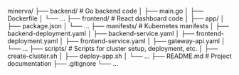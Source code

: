 minerva/
├── backend/           # Go backend code
│   ├── main.go
│   ├── Dockerfile
│   └── ...
├── frontend/          # React dashboard code
│   ├── app/
│   ├── package.json
│   └── ...
├── manifests/         # Kubernetes manifests
│   ├── backend-deployment.yaml
│   ├── backend-service.yaml
│   ├── frontend-deployment.yaml
│   ├── frontend-service.yaml
│   ├── gateway-api.yaml
│   └── ...
├── scripts/           # Scripts for cluster setup, deployment, etc.
│   ├── create-cluster.sh
│   ├── deploy-app.sh
│   └── ...
├── README.md          # Project documentation
├── .gitignore
└── ...
